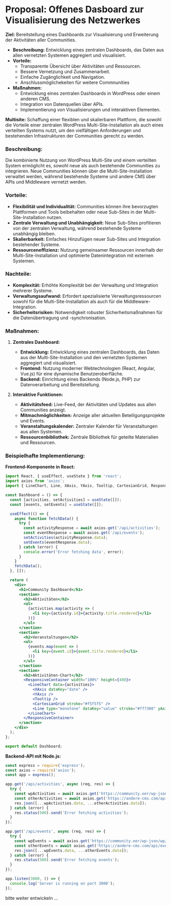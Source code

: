 # Proposal: Offenes Dasboard zur Visualisierung des Netzwerkes

**Ziel:** Bereitstellung eines Dashboards zur Visualisierung und Erweiterung der Aktivitäten aller Communities.

- **Beschreibung:** Entwicklung eines zentralen Dashboards, das Daten aus allen vernetzten Systemen aggregiert und visualisiert.
- **Vorteile:**
  - Transparente Übersicht über Aktivitäten und Ressourcen.
  - Bessere Vernetzung und Zusammenarbeit.
  - Einfache Zugänglichkeit und Navigation.
  - Anschlussmöglichekeiten für weitere Commnunities
- **Maßnahmen:**
  - Entwicklung eines zentralen Dashboards in WordPress oder einem anderen CMS.
  - Integration von Datenquellen über APIs.
  - Implementierung von Visualisierungen und interaktiven Elementen.

**Multisite:** Schaffung einer flexiblen und skalierbaren Plattform, die sowohl die Vorteile einer zentralen WordPress Multi-Site-Installation als auch eines verteilten Systems nutzt, um den vielfältigen Anforderungen und bestehenden Infrastrukturen der Communities gerecht zu werden.

### Beschreibung:
Die kombinierte Nutzung von WordPress Multi-Site und einem verteilten System ermöglicht es, sowohl neue als auch bestehende Communities zu integrieren. Neue Communities können über die Multi-Site-Installation verwaltet werden, während bestehende Systeme und andere CMS über APIs und Middleware vernetzt werden.

### Vorteile:
- **Flexibilität und Individualität:** Communities können ihre bevorzugten Plattformen und Tools beibehalten oder neue Sub-Sites in der Multi-Site-Installation nutzen.
- **Zentrale Verwaltung und Unabhängigkeit:** Neue Sub-Sites profitieren von der zentralen Verwaltung, während bestehende Systeme unabhängig bleiben.
- **Skalierbarkeit:** Einfaches Hinzufügen neuer Sub-Sites und Integration bestehender Systeme.
- **Ressourceneffizienz:** Nutzung gemeinsamer Ressourcen innerhalb der Multi-Site-Installation und optimierte Datenintegration mit externen Systemen.

### Nachteile:
- **Komplexität:** Erhöhte Komplexität bei der Verwaltung und Integration mehrerer Systeme.
- **Verwaltungsaufwand:** Erfordert spezialisierte Verwaltungsressourcen sowohl für die Multi-Site-Installation als auch für die Middleware-Integration.
- **Sicherheitsrisiken:** Notwendigkeit robuster Sicherheitsmaßnahmen für die Datenübertragung und -synchronisation.

### Maßnahmen:

1. **Zentrales Dashboard:**
   - **Entwicklung:** Entwicklung eines zentralen Dashboards, das Daten aus der Multi-Site-Installation und den vernetzten Systemen aggregiert und visualisiert.
   - **Frontend:** Nutzung moderner Webtechnologien (React, Angular, Vue.js) für eine dynamische Benutzeroberfläche.
   - **Backend:** Einrichtung eines Backends (Node.js, PHP) zur Datenverarbeitung und Bereitstellung.

2. **Interaktive Funktionen:**
   - **Aktivitätsfeed:** Live-Feed, der Aktivitäten und Updates aus allen Communities anzeigt.
   - **Mitmachmöglichkeiten:** Anzeige aller aktuellen Beteiligungsprojekte und Events.
   - **Veranstaltungskalender:** Zentraler Kalender für Veranstaltungen aus allen Systemen.
   - **Ressourcenbibliothek:** Zentrale Bibliothek für geteilte Materialien und Ressourcen.


### Beispielhafte Implementierung:
**Frontend-Komponente in React:**
```jsx
import React, { useEffect, useState } from 'react';
import axios from 'axios';
import { LineChart, Line, XAxis, YAxis, Tooltip, CartesianGrid, ResponsiveContainer } from 'recharts';

const Dashboard = () => {
  const [activities, setActivities] = useState([]);
  const [events, setEvents] = useState([]);

  useEffect(() => {
    async function fetchData() {
      try {
        const activityResponse = await axios.get('/api/activities');
        const eventResponse = await axios.get('/api/events');
        setActivities(activityResponse.data);
        setEvents(eventResponse.data);
      } catch (error) {
        console.error('Error fetching data', error);
      }
    }
    fetchData();
  }, []);

  return (
    <div>
      <h1>Community Dashboard</h1>
      <section>
        <h2>Aktivitäten</h2>
        <ul>
          {activities.map(activity => (
            <li key={activity.id}>{activity.title.rendered}</li>
          ))}
        </ul>
      </section>
      <section>
        <h2>Veranstaltungen</h2>
        <ul>
          {events.map(event => (
            <li key={event.id}>{event.title.rendered}</li>
          ))}
        </ul>
      </section>
      <section>
        <h2>Aktivitäten-Chart</h2>
        <ResponsiveContainer width="100%" height={400}>
          <LineChart data={activities}>
            <XAxis dataKey="date" />
            <YAxis />
            <Tooltip />
            <CartesianGrid stroke="#f5f5f5" />
            <Line type="monotone" dataKey="value" stroke="#ff7300" yAxisId={0} />
          </LineChart>
        </ResponsiveContainer>
      </section>
    </div>
  );
};

export default Dashboard;
```

**Backend-API mit Node.js:**
```js
const express = require('express');
const axios = require('axios');
const app = express();

app.get('/api/activities', async (req, res) => {
  try {
    const wpActivities = await axios.get('https://community.oer/wp-json/wp/v2/activity');
    const otherActivities = await axios.get('https://andere-cms.com/api/activities');
    res.json([...wpActivities.data, ...otherActivities.data]);
  } catch (error) {
    res.status(500).send('Error fetching activities');
  }
});

app.get('/api/events', async (req, res) => {
  try {
    const wpEvents = await axios.get('https://community.oer/wp-json/wp/v2/event');
    const otherEvents = await axios.get('https://andere-cms.com/api/events');
    res.json([...wpEvents.data, ...otherEvents.data]);
  } catch (error) {
    res.status(500).send('Error fetching events');
  }
});

app.listen(3000, () => {
  console.log('Server is running on port 3000');
});
```

bitte weiter entwickeln ...